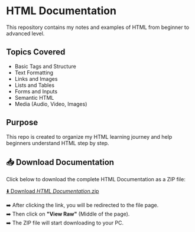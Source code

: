 # HTML Documentation  

This repository contains my notes and examples of HTML from beginner to advanced level.  

## Topics Covered
- Basic Tags and Structure  
- Text Formatting  
- Links and Images  
- Lists and Tables  
- Forms and Inputs  
- Semantic HTML  
- Media (Audio, Video, Images)  

## Purpose
This repo is created to organize my HTML learning journey and help beginners understand HTML step by step.

## 📥 Download Documentation

Click below to download the complete HTML Documentation as a ZIP file: 

[⬇️ Download _HTML Documentation_.zip](./_HTML%20Documentation_.zip)

➡️ After clicking the link, you will be redirected to the file page.  
➡️ Then click on **"View Raw"** (Middle of the page).  
➡️ The ZIP file will start downloading to your PC.  
